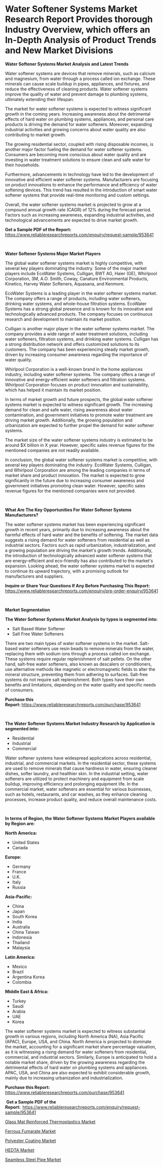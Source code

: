 <p><h1>Water Softener Systems Market Research Report Provides thorough Industry Overview, which offers an In-Depth Analysis of Product Trends and New Market Divisions</h1></p><p><strong>Water Softener Systems Market Analysis and Latest Trends</strong></p>
<p><p>Water softener systems are devices that remove minerals, such as calcium and magnesium, from water through a process called ion exchange. These minerals can cause scale buildup in pipes, appliances, and fixtures, and reduce the effectiveness of cleaning products. Water softener systems improve the quality of water and prevent damage to plumbing systems, ultimately extending their lifespan.</p><p>The market for water softener systems is expected to witness significant growth in the coming years. Increasing awareness about the detrimental effects of hard water on plumbing systems, appliances, and personal care products is driving the demand for water softeners. Moreover, expanding industrial activities and growing concerns about water quality are also contributing to market growth.</p><p>The growing residential sector, coupled with rising disposable incomes, is another major factor fueling the demand for water softener systems. Consumers are becoming more conscious about water quality and are investing in water treatment solutions to ensure clean and safe water for their households.</p><p>Furthermore, advancements in technology have led to the development of innovative and efficient water softener systems. Manufacturers are focusing on product innovations to enhance the performance and efficiency of water softening devices. This trend has resulted in the introduction of smart water softener systems that provide real-time monitoring and custom settings.</p><p>Overall, the water softener systems market is projected to grow at a compound annual growth rate (CAGR) of 12% during the forecast period. Factors such as increasing awareness, expanding industrial activities, and technological advancements are expected to drive market growth.</p></p>
<p><strong>Get a Sample PDF of the Report:&nbsp;</strong> <a href="https://www.reliableresearchreports.com/enquiry/request-sample/953641">https://www.reliableresearchreports.com/enquiry/request-sample/953641</a></p>
<p>&nbsp;</p>
<p><strong>Water Softener Systems Major Market Players</strong></p>
<p><p>The global water softener systems market is highly competitive, with several key players dominating the industry. Some of the major market players include EcoWater Systems, Culligan, BWT AG, Haier (GE), Whirlpool Corporation, 3M, A.O. Smith, Coway, Canature Environmental Products, Kinetico, Harvey Water Softeners, Aquasana, and Kenmore.</p><p>EcoWater Systems is a leading player in the water softener systems market. The company offers a range of products, including water softeners, drinking water systems, and whole-house filtration systems. EcoWater Systems has a strong global presence and is known for its innovative and technologically advanced products. The company focuses on continuous research and development to maintain its market position.</p><p>Culligan is another major player in the water softener systems market. The company provides a wide range of water treatment solutions, including water softeners, filtration systems, and drinking water systems. Culligan has a strong distribution network and offers customized solutions to its customers. The company has been experiencing steady market growth, driven by increasing consumer awareness regarding the importance of water quality.</p><p>Whirlpool Corporation is a well-known brand in the home appliances industry, including water softener systems. The company offers a range of innovative and energy-efficient water softeners and filtration systems. Whirlpool Corporation focuses on product innovation and sustainability, which has helped it maintain its market position.</p><p>In terms of market growth and future prospects, the global water softener systems market is expected to witness significant growth. The increasing demand for clean and safe water, rising awareness about water contamination, and government initiatives to promote water treatment are driving market growth. Additionally, the growing population and urbanization are expected to further propel the demand for water softener systems.</p><p>The market size of the water softener systems industry is estimated to be around $X billion in X year. However, specific sales revenue figures for the mentioned companies are not readily available.</p><p>In conclusion, the global water softener systems market is competitive, with several key players dominating the industry. EcoWater Systems, Culligan, and Whirlpool Corporation are among the leading companies in terms of market share and product innovation. The market is expected to grow significantly in the future due to increasing consumer awareness and government initiatives promoting clean water. However, specific sales revenue figures for the mentioned companies were not provided.</p></p>
<p>&nbsp;</p>
<p><strong>What Are The Key Opportunities For Water Softener Systems Manufacturers?</strong></p>
<p><p>The water softener systems market has been experiencing significant growth in recent years, primarily due to increasing awareness about the harmful effects of hard water and the benefits of softening. The market data suggests a rising demand for water softeners from residential as well as industrial sectors. Factors such as rapid urbanization, industrialization, and a growing population are driving the market's growth trends. Additionally, the introduction of technologically advanced water softener systems that are energy-efficient and eco-friendly has also contributed to the market's expansion. Looking ahead, the water softener systems market is expected to continue its upward trajectory, with a promising outlook for manufacturers and suppliers.</p></p>
<p><strong>Inquire or Share Your Questions If Any Before Purchasing This Report:</strong> <a href="https://www.reliableresearchreports.com/enquiry/pre-order-enquiry/953641">https://www.reliableresearchreports.com/enquiry/pre-order-enquiry/953641</a></p>
<p>&nbsp;</p>
<p><strong>Market Segmentation</strong></p>
<p><strong>The Water Softener Systems Market Analysis by types is segmented into:</strong></p>
<p><ul><li>Salt Based Water Softener</li><li>Salt Free Water Softeners</li></ul></p>
<p><p>There are two main types of water softener systems in the market. Salt-based water softeners use resin beads to remove minerals from the water, replacing them with sodium ions through a process called ion exchange. These systems require regular replenishment of salt pellets. On the other hand, salt-free water softeners, also known as descalers or conditioners, use alternative methods like magnetic or electromagnetic fields to alter the mineral structure, preventing them from adhering to surfaces. Salt-free systems do not require salt replenishment. Both types have their own benefits and limitations, depending on the water quality and specific needs of consumers.</p></p>
<p><strong>Purchase this Report:&nbsp;</strong><a href="https://www.reliableresearchreports.com/purchase/953641">https://www.reliableresearchreports.com/purchase/953641</a></p>
<p>&nbsp;</p>
<p><strong>The Water Softener Systems Market Industry Research by Application is segmented into:</strong></p>
<p><ul><li>Residential</li><li>Industrial</li><li>Commercial</li></ul></p>
<p><p>Water softener systems have widespread applications across residential, industrial, and commercial markets. In the residential sector, these systems are used to remove minerals that cause hardness in water, ensuring cleaner dishes, softer laundry, and healthier skin. In the industrial setting, water softeners are utilized to protect machinery and equipment from scale buildup, improving efficiency and prolonging equipment life. In the commercial market, water softeners are essential for various businesses, such as hotels, restaurants, and car washes, as they enhance cleaning processes, increase product quality, and reduce overall maintenance costs.</p></p>
<p>&nbsp;</p>
<p><strong>In terms of Region, the Water Softener Systems Market Players available by Region are:</strong></p>
<p>
    <p> <strong> North America: </strong>
        <ul>
            <li>United States</li>
            <li>Canada</li>
        </ul>
        </p> 
    <p> <strong> Europe: </strong>
        <ul>
            <li>Germany</li>
            <li>France</li>
            <li>U.K.</li>
            <li>Italy</li>
            <li>Russia</li>
        </ul>
        </p> 
    <p> <strong> Asia-Pacific: </strong>
        <ul>
            <li>China</li>
            <li>Japan</li>
            <li>South Korea</li>
            <li>India</li>
            <li>Australia</li>
            <li>China Taiwan</li>
            <li>Indonesia</li>
            <li>Thailand</li>
            <li>Malaysia</li>
        </ul>
        </p> 
    <p> <strong> Latin America: </strong>
        <ul>
            <li>Mexico</li>
            <li>Brazil</li>
            <li>Argentina Korea</li>
            <li>Colombia</li>
        </ul>
        </p> 
    <p> <strong> Middle East & Africa: </strong>
        <ul>
            <li>Turkey</li>
            <li>Saudi</li>
            <li>Arabia</li>
            <li>UAE</li>
            <li>Korea</li>
        </ul>
    </p>
    </p>
<p><p>The water softener systems market is expected to witness substantial growth in various regions, including North America (NA), Asia Pacific (APAC), Europe, USA, and China. North America is projected to dominate the market, accounting for a significant market share percentage valuation, as it is witnessing a rising demand for water softeners from residential, commercial, and industrial sectors. Similarly, Europe is anticipated to hold a notable market share, driven by the growing awareness regarding the detrimental effects of hard water on plumbing systems and appliances. APAC, USA, and China are also expected to exhibit considerable growth, mainly due to increasing urbanization and industrialization.</p></p>
<p><strong>Purchase this Report: </strong><a href="https://www.reliableresearchreports.com/purchase/953641">https://www.reliableresearchreports.com/purchase/953641</a></p>
<p>&nbsp;<strong>Get a Sample PDF of the Report:&nbsp;&nbsp;</strong><a href="https://www.reliableresearchreports.com/enquiry/request-sample/953641">https://www.reliableresearchreports.com/enquiry/request-sample/953641</a></p>
<p><strong></strong></p>
<p><p><a href="https://medium.com/@nicholasgarcia1914/glass-mat-reinforced-thermoplastics-market-trends-forecast-and-competitive-analysis-to-2031-185cb05053ef">Glass Mat Reinforced Thermoplastics Market</a></p><p><a href="https://medium.com/@nicholasgarcia1914/ferrous-fumarate-market-competitive-analysis-market-trends-and-forecast-to-2031-402db50326c9">Ferrous Fumarate Market</a></p><p><a href="https://medium.com/@nicholasgarcia1914/polyester-coating-market-furnishes-information-on-market-share-market-trends-and-market-growth-305b442b0d66">Polyester Coating Market</a></p><p><a href="https://medium.com/@nicholasgarcia1914/hedta-market-share-evolution-and-market-growth-trends-2024-2031-f4c46aae098c">HEDTA Market</a></p><p><a href="https://medium.com/@nicholasgarcia1914/seamless-steel-pipe-market-share-evolution-and-market-growth-trends-2024-2031-6da1a8e9c1d3">Seamless Steel Pipe Market</a></p></p>